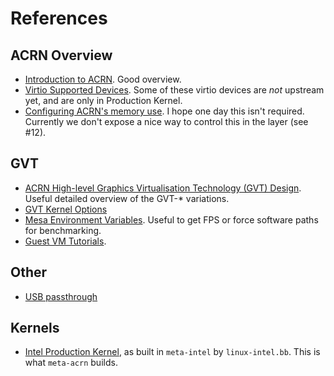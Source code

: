 # References

## ACRN Overview

* [Introduction to ACRN](https://projectacrn.github.io/2.2/introduction/index.html). Good overview.
* [Virtio Supported Devices](https://projectacrn.github.io/2.2/developer-guides/hld/hld-virtio-devices.html#supported-virtio-devices). Some of these virtio devices are *not* upstream yet, and are only in Production Kernel.
* [Configuring ACRN's memory use](https://projectacrn.github.io/2.2/faq.html#how-do-i-configure-acrn-s-memory-use). I hope one day this isn't required. Currently we don't expose a nice way to control this in the layer (see #12).

## GVT

* [ACRN High-level Graphics Virtualisation Technology (GVT) Design](https://projectacrn.github.io/2.2/developer-guides/hld/hld-APL_GVT-g.html).  Useful detailed overview of the GVT-* variations.
* [GVT Kernel Options](https://projectacrn.github.io/2.2/user-guides/kernel-parameters.html#gvt-g-acrngt-kernel-options-details)
* [Mesa Environment Variables](https://www.mesa3d.org/envvars.html). Useful to get FPS or force software paths for benchmarking.
* [Guest VM Tutorials](https://projectacrn.github.io/2.2/develop.html#user-vm-tutorials).

## Other

* [USB passthrough](https://projectacrn.github.io/2.2/developer-guides/hld/usb-virt-hld.html#usb-host-virtualization)

## Kernels

* [Intel Production Kernel](https://github.com/intel/linux-intel-lts), as built in `meta-intel` by `linux-intel.bb`. This is what `meta-acrn` builds.
